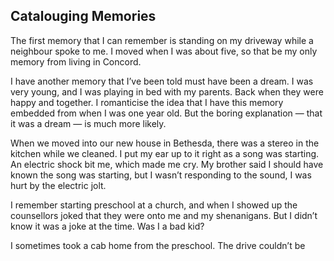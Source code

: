 ## Catalouging Memories

The first memory that I can remember is standing on my driveway while a neighbour spoke to me. I moved when I was about five, so that be my only memory from living in Concord.

I have another memory that I’ve been told must have been a dream. I was very young, and I was playing in bed with my parents. Back when they were happy and together. I romanticise the idea that I have this memory embedded from when I was one year old. But the boring explanation — that it was a dream — is much more likely.

When we moved into our new house in Bethesda, there was a stereo in the kitchen while we cleaned. I put my ear up to it right as a song was starting. An electric shock bit me, which made me cry. My brother said I should have known the song was starting, but I wasn’t responding to the sound, I was hurt by the electric jolt.

I remember starting preschool at a church, and when I showed up the counsellors joked that they were onto me and my shenanigans. But I didn’t know it was a joke at the time. Was I a bad kid?

I sometimes took a cab home from the preschool. The drive couldn’t be 




